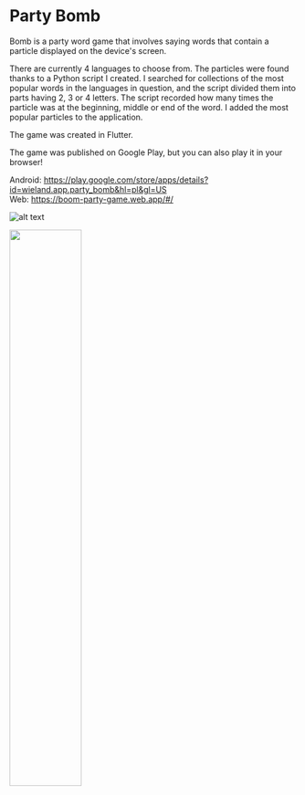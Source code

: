 # Party Bomb

Bomb is a party word game that involves saying words that contain a particle displayed on the device's screen.

There are currently 4 languages to choose from. The particles were found thanks to a Python script I created. I searched for collections of the most popular words in the languages in question, and the script divided them into parts having 2, 3 or 4 letters. The script recorded how many times the particle was at the beginning, middle or end of the word. I added the most popular particles to the application.

The game was created in Flutter.

The game was published on Google Play, but you can also play it in your browser!

Android: https://play.google.com/store/apps/details?id=wieland.app.party_bomb&hl=pl&gl=US <br />
Web: https://boom-party-game.web.app/#/



![alt text]()



<img src="https://play-lh.googleusercontent.com/HkbMQXWw56VyHPStqFAdli21okaJ7adhUiTuNm2agtH2qPlaYxnoG-0e9ZKTYBEgMYk=w5120-h2880-rw" width=50% height=50%>
